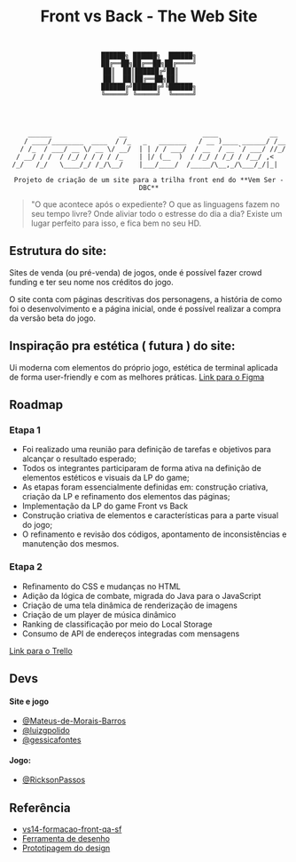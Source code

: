 <div align="center">


# Front vs Back - The Web Site




```


██████╗ ██████╗  ██████╗
██╔══██╗██╔══██╗██╔════╝
██║  ██║██████╔╝██║    
██║  ██║██╔══██╗██║    
██████╔╝██████╔╝╚██████╗
╚═════╝ ╚═════╝  ╚═════╝
                        

      

    ______                 __                   ____             __  
   / ____/________  ____  / /_   _   _______   / __ )____ ______/ /__
  / /_  / ___/ __ \/ __ \/ __/  | | / / ___/  / __  / __ `/ ___/ //_/
 / __/ / /  / /_/ / / / / /_    | |/ (__  )  / /_/ / /_/ / /__/ ,<   
/_/   /_/   \____/_/ /_/\__/    |___/____/  /_____/\__,_/\___/_/|_|  

Projeto de criação de um site para a trilha front end do **Vem Ser - DBC**

```


</div>


> "O que acontece após o expediente? O que as linguagens fazem no seu tempo livre? Onde aliviar todo o estresse do dia a dia? Existe um lugar perfeito para isso, e fica bem no seu HD.

## Estrutura do site:
Sites de venda (ou pré-venda) de jogos, onde é possível fazer crowd funding e ter seu nome nos créditos do jogo.

O site conta com páginas descritivas dos personagens, a história de como foi o desenvolvimento e a página inicial, onde é possível realizar a compra da versão beta do jogo.

## Inspiração pra estética ( futura ) do site:
Ui moderna com elementos do próprio jogo, estética de terminal aplicada de forma user-friendly e com as melhores práticas.
[Link para o Figma](https://www.figma.com/design/6Jd0BYNlpJ6s8aiBM0krBy/Web-Site-Design?node-id=0-1&t=rxWm5VrKAYeGerfH-1)

## Roadmap 
### Etapa 1
- Foi realizado uma reunião para definição de tarefas e objetivos para alcançar o resultado esperado;
- Todos os integrantes participaram de forma ativa na definição de elementos estéticos e visuais da LP do game;
- As etapas foram essencialmente definidas em: construção criativa, criação da LP e refinamento dos elementos das páginas;
- Implementação da LP do game Front vs Back
- Construção criativa de elementos e características para a parte visual do jogo;
- O refinamento e revisão dos códigos, apontamento de inconsistências e manutenção dos mesmos.

### Etapa 2
- Refinamento do CSS e mudanças no HTML
- Adição da lógica de combate, migrada do Java para o JavaScript
- Criação de uma tela dinâmica de renderização de imagens
- Criação de um player de música dinâmico
- Ranking de classificação por meio do Local Storage
- Consumo de API de endereços integradas com mensagens

[Link para o Trello](https://trello.com/b/vN1j5aLY/front-vs-back-website)


## Devs

#### Site e jogo
- [@Mateus-de-Morais-Barros](https://github.com/Mateus-de-Morais-Barros)
- [@luizgpolido](https://www.github.com/luizgpolido)
- [@gessicafontes](https://github.com/gessicafontes)

#### Jogo: 
- [@RicksonPassos](https://github.com/RicksonPassos)

## Referência

- [vs14-formacao-front-qa-sf](https://github.com/vemser/vs14-formacao-front-qa-sf.git)
- [Ferramenta de desenho](https://www.pixilart.com/draw)
- [Prototipagem do design](https://www.figma.com)

